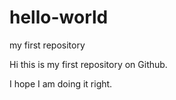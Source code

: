 # hello-world
my first repository

Hi this is my first repository on Github.

I hope I am doing it right.
